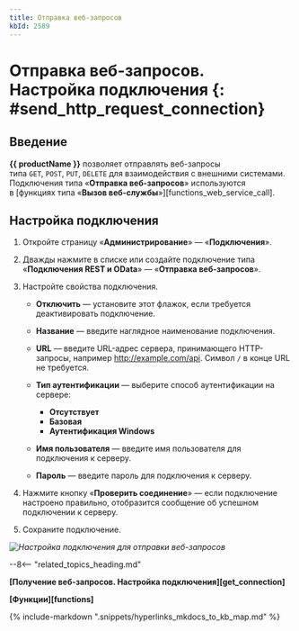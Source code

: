 ```yaml
---
title: Отправка веб-запросов
kbId: 2589
---
```


# Отправка веб-запросов. Настройка подключения {: #send_http_request_connection}

## Введение

**{{ productName }}** позволяет отправлять веб-запросы типа `GET`, `POST`, `PUT`, `DELETE` для взаимодействия с внешними системами. Подключения типа «**Отправка веб-запросов**» используются в [функциях типа «**Вызов веб-службы**»][functions_web_service_call].

## Настройка подключения

1. Откройте страницу «**Администрирование**» — «**Подключения**».
2. Дважды нажмите в списке или создайте подключение типа «**Подключения REST и OData**» — «**Отправка веб-запросов**».
3. Настройте свойства подключения.

    - **Отключить** — установите этот флажок, если требуется деактивировать подключение.
    - **Название** — введите наглядное наименование подключения.
    - **URL** — введите URL-адрес сервера, принимающего HTTP-запросы, например http://example.com/api. Символ `/` в конце URL не требуется.
    - **Тип аутентификации** — выберите способ аутентификации на сервере:

        - **Отсутствует**
        - **Базовая**
        - **Аутентификация Windows**

    - **Имя пользователя** — введите имя пользователя для подключения к серверу.
    - **Пароль** — введите пароль для подключения к серверу.

4. Нажмите кнопку «**Проверить соединение**» — если подключение настроено правильно, отобразится сообщение об успешном подключении к серверу.
5. Сохраните подключение.

_![Настройка подключения для отправки веб-запросов](send_http_request_connection_settings.png)_

--8<-- "related_topics_heading.md"

**[Получение веб-запросов. Настройка подключения][get_connection]**

**[Функции][functions]**

{%
include-markdown ".snippets/hyperlinks_mkdocs_to_kb_map.md"
%}
